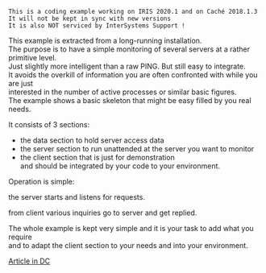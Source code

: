  ~~~
 This is a coding example working on IRIS 2020.1 and on Caché 2018.1.3 
 It will not be kept in sync with new versions      
 It is also NOT serviced by InterSystems Support !   
~~~ 

This example is extracted from a long-running installation.  
The purpose is to have a simple monitoring of several servers at a rather primitive level.  
Just slightly more intelligent than a raw PING. But still easy to integrate.  
It avoids the overkill of information you are often confronted with while you are just  
interested in the number of active processes or similar basic figures.  
The example shows a basic skeleton that might be easy filled by you real needs.

It consists of 3 sections:

- the data section to hold server access data
- the server section to run unattended at the server you want to monitor
- the client section that is just for demonstration  
  and should be integrated by your code to your environment.
 
Operation is simple:
 
the server starts and listens for requests.

from client various inquiries go to server and get replied.

The whole example is kept very simple and it is your task to add what you require  
and to adapt the client section to your needs and into your environment.

[Article in DC](https://community.intersystems.com/post/simple-remote-server-control)
